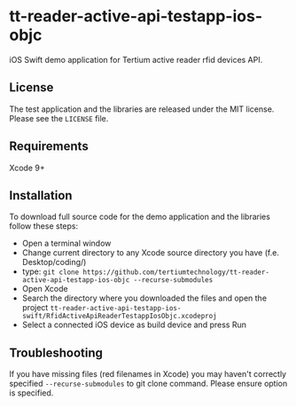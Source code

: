 # tt-reader-active-api-testapp-ios-objc
iOS Swift demo application for Tertium active reader rfid devices API.

## License
The test application and the libraries are released under the MIT license. Please see the `LICENSE` file.

## Requirements
Xcode 9+

## Installation
To download full source code for the demo application and the libraries follow these steps:

- Open a terminal window
- Change current directory to any Xcode source directory you have (f.e. Desktop/coding/)
- type: ```git clone https://github.com/tertiumtechnology/tt-reader-active-api-testapp-ios-objc --recurse-submodules ```
- Open Xcode
- Search the directory where you downloaded the files and open the project ```tt-reader-active-api-testapp-ios-swift/RfidActiveApiReaderTestappIosObjc.xcodeproj```
- Select a connected iOS device as build device and press Run

## Troubleshooting
If you have missing files (red filenames in Xcode) you may haven't correctly specified ```--recurse-submodules``` to git clone command. Please ensure option is specified.
